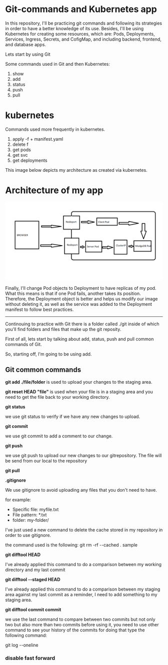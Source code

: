 # Git-commands and Kubernetes app
In this repository, I'll be practicing git commands and following its strategies in order to have a better knowledge of its use. Besides, I'll be using Kubernetes for creating some resources, which are: Pods, Deployments, Services, Ingress, Secrets, and CofigMap, and including backend, frontend, and database apps.

Lets start by using Git

Some commands used in Git and then Kubernetes:
1. show
2. add
3. status 
4. push
5. pull 


# kubernetes

Commands used more frequently in kubernetes.
1. apply -f + manifest.yaml
2. delete f 
3. get pods
4. get svc
5. get deployments 

This image below depicts my architecture as created via kubernetes.
# Architecture of my app
![alt text](architecture.png)

Finally, I'll change Pod objects to Deployment to have replicas of my pod. What this means is that if one Pod fails, another takes its position. Therefore, the Deployment object is better and helps us modify our image without deleting it, as well as the service was added to the Deployment manifest to follow best practices.

---

Continouing to practice with Git there is a folder called ./git inside of which you'll find folders and files that make up the git reposity.

First of all, lets start by talking about add, status, push and pull common commands of Git.

So, starting off, I'm going to be using add. 


## Git common commands
**git add ./file/folder** is used to upload your changes to the staging area.

**git reset HEAD "file"** is used when your file is in a staging area and you need to get the file back to your working directory.

**git status**

we use git status to verify if we have any new changes to upload.

**git commit**

we use git commit to add a comment to our change.


**git push**

we use git push to upload our new changes to our gitrepository. The file will be send from our local to the repository

**git pull**



**.gitignore**

We use gitignore to avoid uploading any files that you don't need to have.

for example:

* Specific file: myfile.txt
* File pattern: *.txt
* folder: my-folder/

I've just used a new command to delete the cache stored in my repository in order to use gitignore.


the command used is the following:
 git rm -rf --cached . 
sample


**git difftool HEAD** 

I've already applied this command to do a comparison between my working directory and my last commit

**git difftool --staged HEAD**

I've already applied this command to do a comparison between my staging area against my last commit 
as a reminder, I need to add something to my staging area.

**git difftool commit commit**

we use the last command to compare between two commits but not only two but also more than two commits
before using it, you need to use other command to see your history of the commits for doing that 
type the following command:

git log --oneline

### disable fast forward 
